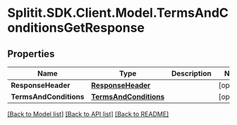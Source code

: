 # Splitit.SDK.Client.Model.TermsAndConditionsGetResponse
## Properties

Name | Type | Description | Notes
------------ | ------------- | ------------- | -------------
**ResponseHeader** | [**ResponseHeader**](ResponseHeader.md) |  | [optional] 
**TermsAndConditions** | [**TermsAndConditions**](TermsAndConditions.md) |  | [optional] 

[[Back to Model list]](../README.md#documentation-for-models) [[Back to API list]](../README.md#documentation-for-api-endpoints) [[Back to README]](../README.md)

